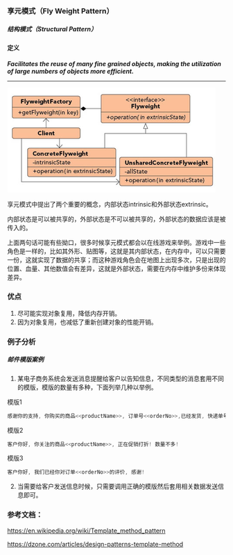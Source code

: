 ### 享元模式（Fly Weight Pattern）

##### 结构模式（Structural Pattern）

#### 定义

***Facilitates the reuse of many fine grained objects, making the utilization of large numbers of objects more efficient.***

*** ***

![Fly_Weight Pattern UML](../images/fly_weight_pattern.png)

享元模式中提出了两个重要的概念，内部状态intrinsic和外部状态extrinsic。

内部状态是可以被共享的，外部状态是不可以被共享的，外部状态的数据应该是被传入的。

上面两句话可能有些拗口，很多时候享元模式都会以在线游戏来举例。游戏中一些角色是一样的，比如其外形、贴图等，这就是其内部状态，在内存中，可以只需要一份，这就实现了数据的共享；而这种游戏角色会在地图上出现多次，只是出现的位置、血量、其他数值会有差异，这就是外部状态，需要在内存中维护多份来体现差异。

### 优点
1. 尽可能实现对象复用，降低内存开销。
2. 因为对象复用，也减低了重新创建对象的性能开销。

### 例子分析

##### 邮件模版案例
1. 某电子商务系统会发送消息提醒给客户以告知信息，不同类型的消息套用不同的模版，模版的数量有多种，下面列举几种以举例。

模版1
```go
感谢你的支持, 你购买的商品<<productName>>, 订单号<<orderNo>>,已经发货, 快递单号为<<trackNo>>
```

模版2
```go
客户你好, 你关注的商品<<productName>>, 正在促销打折! 数量不多!
```

模版3
```go
客户你好, 我们已经你对订单<<orderNo>>的评价, 感谢!
```

2. 当需要给客户发送信息时候，只需要调用正确的模版然后套用相关数据发送信息即可。



### 参考文档：

https://en.wikipedia.org/wiki/Template_method_pattern

https://dzone.com/articles/design-patterns-template-method